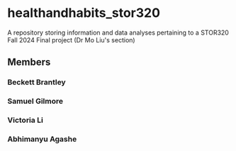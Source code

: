 # healthandhabits_stor320
A repository storing information and data analyses pertaining to a STOR320 Fall 2024 Final project (Dr Mo Liu's section)

## Members
### Beckett Brantley
### Samuel Gilmore
### Victoria Li
### Abhimanyu Agashe
